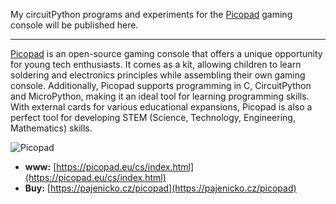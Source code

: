 My circuitPython programs and experiments for the [Picopad](https://picopad.eu/en/) gaming console will be published here.

---

[Picopad](https://picopad.eu/cs/index.html) is an open-source gaming console that offers a unique opportunity for young tech enthusiasts. It comes as a kit, allowing children to learn soldering and electronics principles while assembling their own gaming console. Additionally, Picopad supports programming in C, CircuitPython and MicroPython, making it an ideal tool for learning programming skills. With external cards for various educational expansions, Picopad is also a perfect tool for developing STEM (Science, Technology, Engineering, Mathematics) skills.

![Picopad](https://github.com/Pajenicko/Picopad/blob/main/hardware/images/picopad.jpg)

- **www:** [https://picopad.eu/cs/index.html](https://picopad.eu/cs/index.html)
- **Buy:** [https://pajenicko.cz/picopad](https://pajenicko.cz/picopad)
